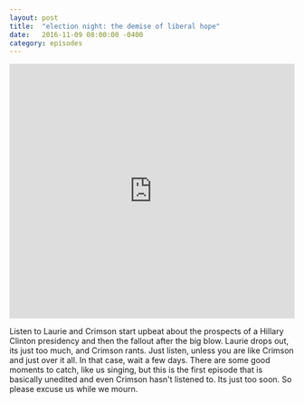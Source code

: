 ```yaml
---
layout: post
title:  "election night: the demise of liberal hope"
date:   2016-11-09 08:00:00 -0400
category: episodes
---
```

<iframe width="100%" height="450" scrolling="no" frameborder="no" src="https://w.soundcloud.com/player/?url=https%3A//api.soundcloud.com/tracks/292255664&amp;auto_play=false&amp;hide_related=false&amp;show_comments=true&amp;show_user=true&amp;show_reposts=false&amp;visual=true"></iframe>

Listen to Laurie and Crimson start upbeat about the prospects of a Hillary Clinton presidency and then the fallout after the big blow. Laurie drops out, its just too much, and Crimson rants. Just listen, unless you are like Crimson and just over it all. In that case, wait a few days. There are some good moments to catch, like us singing, but this is the first episode that is basically unedited and even Crimson hasn't listened to. Its just too soon. So please excuse us while we mourn.
